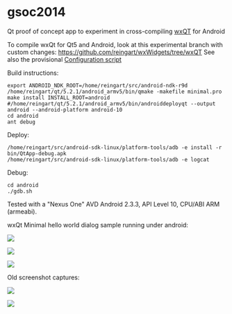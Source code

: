 gsoc2014
========

Qt proof of concept app to experiment in cross-compiling [wxQT](http://wiki.wxwidgets.org/WxQt) for Android

To compile wxQt for Qt5 and Android, look at this experimental branch with custom changes: https://github.com/reingart/wxWidgets/tree/wxQT
See also the provisional [Configuration script](https://dl.dropboxusercontent.com/u/75600582/gsoc2014/wxQT/config.sh)

Build instructions:

    export ANDROID_NDK_ROOT=/home/reingart/src/android-ndk-r9d
    /home/reingart/qt/5.2.1/android_armv5/bin/qmake -makefile minimal.pro
    make install INSTALL_ROOT=android
    #/home/reingart/qt/5.2.1/android_armv5/bin/androiddeployqt --output android --android-platform android-10
    cd android
    ant debug
 

Deploy:

    /home/reingart/src/android-sdk-linux/platform-tools/adb -e install -r bin/QtApp-debug.apk
    /home/reingart/src/android-sdk-linux/platform-tools/adb -e logcat

Debug:

    cd android
    ./gdb.sh

Tested with a "Nexus One" AVD Android 2.3.3, API Level 10, CPU/ABI ARM (armeabi).

wxQt Minimal hello world dialog sample running under android:

![](https://dl.dropboxusercontent.com/u/75600582/gsoc2014/wxQtAndroid_minimal_widgets.png)

![](https://dl.dropboxusercontent.com/u/75600582/gsoc2014/wxQtAndroid_minimal_info.png)

![](https://dl.dropboxusercontent.com/u/75600582/gsoc2014/wxQtAndroid_minimal_about.png)


Old screenshot captures:

![](https://dl.dropboxusercontent.com/u/75600582/gsoc2014/android_screen.png)

![](https://dl.dropboxusercontent.com/u/75600582/gsoc2014/android_app.png)


